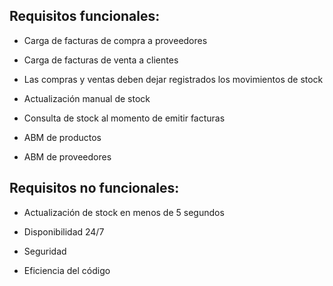 ## Requisitos funcionales:

- Carga de facturas de compra a proveedores

- Carga de facturas de venta a clientes

- Las compras y ventas deben dejar registrados los movimientos de stock

- Actualización manual de stock

- Consulta de stock al momento de emitir facturas

- ABM de productos

- ABM de proveedores

## Requisitos no funcionales:

- Actualización de stock en menos de 5 segundos

- Disponibilidad 24/7

- Seguridad

- Eficiencia del código